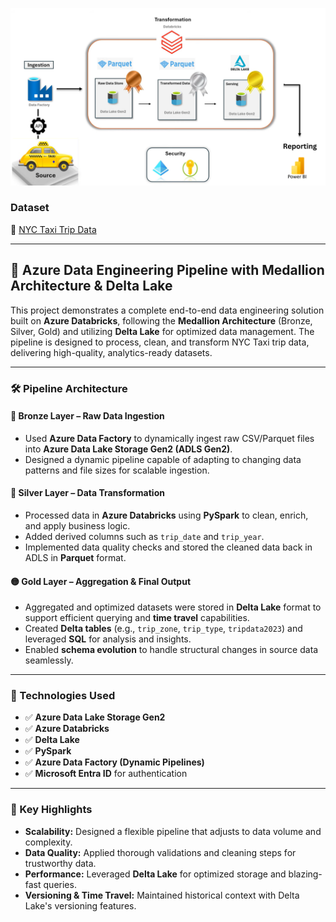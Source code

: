 ![image alt](https://github.com/PrathameshMorye/Azure_NYC_Taxi_Data_Enginnering_Project/blob/4ca5b79a5248c605bf1cf1b698200aaba9c7ad64/Screenshots/Data%20Architecture.png)
### Dataset  
🔗 [NYC Taxi Trip Data](https://www.nyc.gov/site/tlc/about/tlc-trip-record-data.page)

---

## 🚀 Azure Data Engineering Pipeline with Medallion Architecture & Delta Lake

This project demonstrates a complete end-to-end data engineering solution built on **Azure Databricks**, following the **Medallion Architecture** (Bronze, Silver, Gold) and utilizing **Delta Lake** for optimized data management. The pipeline is designed to process, clean, and transform NYC Taxi trip data, delivering high-quality, analytics-ready datasets.

---

### 🛠️ Pipeline Architecture

#### 🔹 Bronze Layer – Raw Data Ingestion
- Used **Azure Data Factory** to dynamically ingest raw CSV/Parquet files into **Azure Data Lake Storage Gen2 (ADLS Gen2)**.
- Designed a dynamic pipeline capable of adapting to changing data patterns and file sizes for scalable ingestion.

#### 🔸 Silver Layer – Data Transformation
- Processed data in **Azure Databricks** using **PySpark** to clean, enrich, and apply business logic.
- Added derived columns such as `trip_date` and `trip_year`.
- Implemented data quality checks and stored the cleaned data back in ADLS in **Parquet** format.

#### 🟡 Gold Layer – Aggregation & Final Output
- Aggregated and optimized datasets were stored in **Delta Lake** format to support efficient querying and **time travel** capabilities.
- Created **Delta tables** (e.g., `trip_zone`, `trip_type`, `tripdata2023`) and leveraged **SQL** for analysis and insights.
- Enabled **schema evolution** to handle structural changes in source data seamlessly.

---

### 🔧 Technologies Used

- ✅ **Azure Data Lake Storage Gen2**
- ✅ **Azure Databricks**
- ✅ **Delta Lake**
- ✅ **PySpark**
- ✅ **Azure Data Factory (Dynamic Pipelines)**
- ✅ **Microsoft Entra ID** for authentication

---

### 🌟 Key Highlights

- **Scalability:** Designed a flexible pipeline that adjusts to data volume and complexity.
- **Data Quality:** Applied thorough validations and cleaning steps for trustworthy data.
- **Performance:** Leveraged **Delta Lake** for optimized storage and blazing-fast queries.
- **Versioning & Time Travel:** Maintained historical context with Delta Lake's versioning features.
